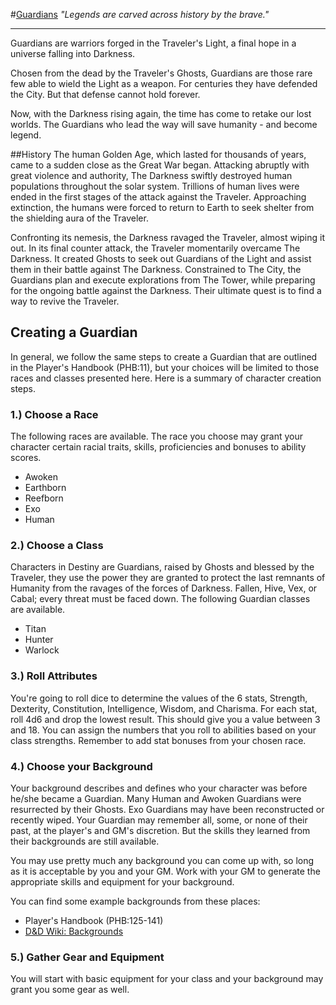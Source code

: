 #[Guardians](http://destiny-grimoire.info/#Card-101005)
_"Legends are carved across history by the brave."_

---

Guardians are warriors forged in the Traveler's Light, a final hope in a universe falling into Darkness.

Chosen from the dead by the Traveler's Ghosts, Guardians are those rare few able to wield the Light as a weapon. For centuries they have defended the City. But that defense cannot hold forever.

Now, with the Darkness rising again, the time has come to retake our lost worlds. The Guardians who lead the way will save humanity - and become legend.

##History
The human Golden Age, which lasted for thousands of years, came to a sudden close as the Great War began. Attacking abruptly with great violence and authority, The Darkness swiftly destroyed human populations throughout the solar system. Trillions of human lives were ended in the first stages of the attack against the Traveler. Approaching extinction, the humans were forced to return to Earth to seek shelter from the shielding aura of the Traveler.

Confronting its nemesis, the Darkness ravaged the Traveler, almost wiping it out. In its final counter attack, the Traveler momentarily overcame The Darkness. It created Ghosts to seek out Guardians of the Light and assist them in their battle against The Darkness. Constrained to The City, the Guardians plan and execute explorations from The Tower, while preparing for the ongoing battle against the Darkness. Their ultimate quest is to find a way to revive the Traveler.

## Creating a Guardian
In general, we follow the same steps to create a Guardian that are outlined in the Player's Handbook (PHB:11), but your choices will be limited to those races and classes presented here.  Here is a summary of character creation steps.

### 1.) Choose a Race
The following races are available.  The race you choose may grant your character certain racial traits, skills, proficiencies and bonuses to ability scores.
* Awoken
 * Earthborn
 * Reefborn
* Exo
* Human

### 2.) Choose a Class
Characters in Destiny are Guardians, raised by Ghosts and blessed by the Traveler, they use the power they are granted to protect the last remnants of Humanity from the ravages of the forces of Darkness.  Fallen, Hive, Vex, or Cabal; every threat must be faced down.  The following Guardian classes are available.
* Titan
* Hunter
* Warlock

### 3.) Roll Attributes
You're going to roll dice to determine the values of the 6 stats, Strength, Dexterity, Constitution, Intelligence, Wisdom, and Charisma.  For each stat, roll 4d6 and drop the lowest result.  This should give you a value between 3 and 18.  You can assign the numbers that you roll to abilities based on your class strengths.  Remember to add stat bonuses from your chosen race.

### 4.) Choose your Background
Your background describes and defines who your character was before he/she became a Guardian.  Many Human and Awoken Guardians were resurrected by their Ghosts.  Exo Guardians may have been reconstructed or recently wiped.  Your Guardian may remember all, some, or none of their past, at the player's and GM's discretion.  But the skills they learned from their backgrounds are still available.

You may use pretty much any background you can come up with, so long as it is acceptable by you and your GM.  Work with your GM to generate the appropriate skills and equipment for your background.

You can find some example backgrounds from these places:
* Player's Handbook (PHB:125-141)
* [D&D Wiki: Backgrounds](http://www.dandwiki.com/wiki/5e_Backgrounds)

### 5.) Gather Gear and Equipment
You will start with basic equipment for your class and your background may grant you some gear as well.
